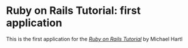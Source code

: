 # Ruby on Rails Tutorial: first application

This is the first application for the [*Ruby on Rails Tutorial*](http://railstutorial.org/) by Michael Hartl 